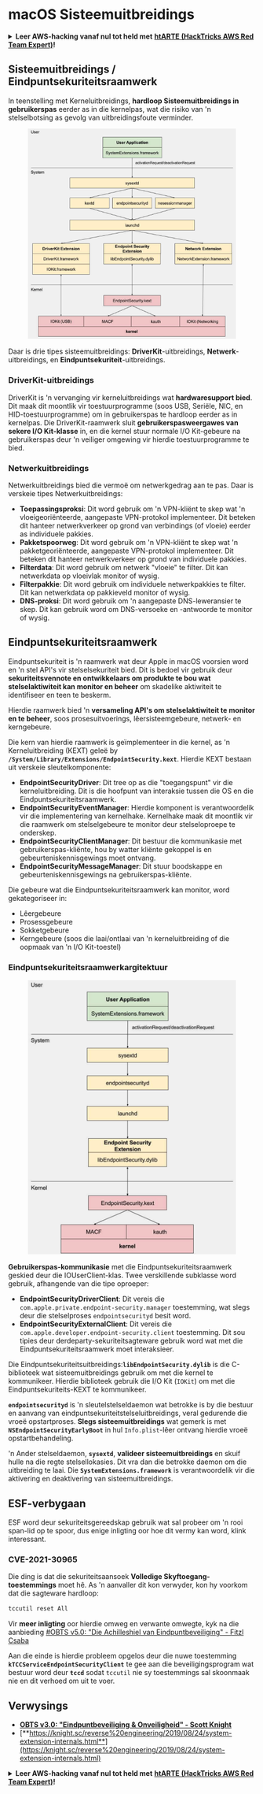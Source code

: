 # macOS Sisteemuitbreidings

<details>

<summary><strong>Leer AWS-hacking vanaf nul tot held met</strong> <a href="https://training.hacktricks.xyz/courses/arte"><strong>htARTE (HackTricks AWS Red Team Expert)</strong></a><strong>!</strong></summary>

Ander maniere om HackTricks te ondersteun:

* As jy jou **maatskappy geadverteer wil sien in HackTricks** of **HackTricks in PDF wil aflaai** Kyk na die [**INSKRYWINGSPLANNE**](https://github.com/sponsors/carlospolop)!
* Kry die [**amptelike PEASS & HackTricks swag**](https://peass.creator-spring.com)
* Ontdek [**Die PEASS-familie**](https://opensea.io/collection/the-peass-family), ons versameling eksklusiewe [**NFT's**](https://opensea.io/collection/the-peass-family)
* **Sluit aan by die** 💬 [**Discord-groep**](https://discord.gg/hRep4RUj7f) of die [**telegram-groep**](https://t.me/peass) of **volg** ons op **Twitter** 🐦 [**@carlospolopm**](https://twitter.com/hacktricks\_live)**.**
* **Deel jou haktruuks deur PR's in te dien by die** [**HackTricks**](https://github.com/carlospolop/hacktricks) en [**HackTricks Cloud**](https://github.com/carlospolop/hacktricks-cloud) github-opslag.

</details>

## Sisteemuitbreidings / Eindpuntsekuriteitsraamwerk

In teenstelling met Kerneluitbreidings, **hardloop Sisteemuitbreidings in gebruikerspas** eerder as in die kernelpas, wat die risiko van 'n stelselbotsing as gevolg van uitbreidingsfoute verminder.

<figure><img src="../../../.gitbook/assets/image (603).png" alt="https://knight.sc/images/system-extension-internals-1.png"><figcaption></figcaption></figure>

Daar is drie tipes sisteemuitbreidings: **DriverKit**-uitbreidings, **Netwerk**-uitbreidings, en **Eindpuntsekuriteit**-uitbreidings.

### **DriverKit-uitbreidings**

DriverKit is 'n vervanging vir kerneluitbreidings wat **hardwaresupport bied**. Dit maak dit moontlik vir toestuurprogramme (soos USB, Seriële, NIC, en HID-toestuurprogramme) om in gebruikerspas te hardloop eerder as in kernelpas. Die DriverKit-raamwerk sluit **gebruikerspasweergawes van sekere I/O Kit-klasse** in, en die kernel stuur normale I/O Kit-gebeure na gebruikerspas deur 'n veiliger omgewing vir hierdie toestuurprogramme te bied.

### **Netwerkuitbreidings**

Netwerkuitbreidings bied die vermoë om netwerkgedrag aan te pas. Daar is verskeie tipes Netwerkuitbreidings:

* **Toepassingsproksi**: Dit word gebruik om 'n VPN-kliënt te skep wat 'n vloeigeoriënteerde, aangepaste VPN-protokol implementeer. Dit beteken dit hanteer netwerkverkeer op grond van verbindings (of vloeie) eerder as individuele pakkies.
* **Pakketspoorweg**: Dit word gebruik om 'n VPN-kliënt te skep wat 'n pakketgeoriënteerde, aangepaste VPN-protokol implementeer. Dit beteken dit hanteer netwerkverkeer op grond van individuele pakkies.
* **Filterdata**: Dit word gebruik om netwerk "vloeie" te filter. Dit kan netwerkdata op vloeivlak monitor of wysig.
* **Filterpakkie**: Dit word gebruik om individuele netwerkpakkies te filter. Dit kan netwerkdata op pakkieveld monitor of wysig.
* **DNS-proksi**: Dit word gebruik om 'n aangepaste DNS-leweransier te skep. Dit kan gebruik word om DNS-versoeke en -antwoorde te monitor of wysig.

## Eindpuntsekuriteitsraamwerk

Eindpuntsekuriteit is 'n raamwerk wat deur Apple in macOS voorsien word en 'n stel API's vir stelselsekuriteit bied. Dit is bedoel vir gebruik deur **sekuriteitsvennote en ontwikkelaars om produkte te bou wat stelselaktiwiteit kan monitor en beheer** om skadelike aktiwiteit te identifiseer en teen te beskerm.

Hierdie raamwerk bied 'n **versameling API's om stelselaktiwiteit te monitor en te beheer**, soos prosesuitvoerings, lêersisteemgebeure, netwerk- en kerngebeure.

Die kern van hierdie raamwerk is geïmplementeer in die kernel, as 'n Kerneluitbreiding (KEXT) geleë by **`/System/Library/Extensions/EndpointSecurity.kext`**. Hierdie KEXT bestaan uit verskeie sleutelkomponente:

* **EndpointSecurityDriver**: Dit tree op as die "toegangspunt" vir die kerneluitbreiding. Dit is die hoofpunt van interaksie tussen die OS en die Eindpuntsekuriteitsraamwerk.
* **EndpointSecurityEventManager**: Hierdie komponent is verantwoordelik vir die implementering van kernelhake. Kernelhake maak dit moontlik vir die raamwerk om stelselgebeure te monitor deur stelseloproepe te onderskep.
* **EndpointSecurityClientManager**: Dit bestuur die kommunikasie met gebruikerspas-kliënte, hou by watter kliënte gekoppel is en gebeurteniskennisgewings moet ontvang.
* **EndpointSecurityMessageManager**: Dit stuur boodskappe en gebeurteniskennisgewings na gebruikerspas-kliënte.

Die gebeure wat die Eindpuntsekuriteitsraamwerk kan monitor, word gekategoriseer in:

* Lêergebeure
* Prosessgebeure
* Sokketgebeure
* Kerngebeure (soos die laai/ontlaai van 'n kerneluitbreiding of die oopmaak van 'n I/O Kit-toestel)

### Eindpuntsekuriteitsraamwerkargitektuur

<figure><img src="../../../.gitbook/assets/image (1065).png" alt="https://www.youtube.com/watch?v=jaVkpM1UqOs"><figcaption></figcaption></figure>

**Gebruikerspas-kommunikasie** met die Eindpuntsekuriteitsraamwerk geskied deur die IOUserClient-klas. Twee verskillende subklasse word gebruik, afhangende van die tipe oproeper:

* **EndpointSecurityDriverClient**: Dit vereis die `com.apple.private.endpoint-security.manager` toestemming, wat slegs deur die stelselproses `endpointsecurityd` besit word.
* **EndpointSecurityExternalClient**: Dit vereis die `com.apple.developer.endpoint-security.client` toestemming. Dit sou tipies deur derdeparty-sekuriteitsagteware gebruik word wat met die Eindpuntsekuriteitsraamwerk moet interaksieer.

Die Eindpuntsekuriteitsuitbreidings:**`libEndpointSecurity.dylib`** is die C-biblioteek wat sisteemuitbreidings gebruik om met die kernel te kommunikeer. Hierdie biblioteek gebruik die I/O Kit (`IOKit`) om met die Eindpuntsekuriteits-KEXT te kommunikeer.

**`endpointsecurityd`** is 'n sleutelstelseldaemon wat betrokke is by die bestuur en aanvang van eindpuntsekuriteitstelseluitbreidings, veral gedurende die vroeë opstartproses. **Slegs sisteemuitbreidings** wat gemerk is met **`NSEndpointSecurityEarlyBoot`** in hul `Info.plist`-lêer ontvang hierdie vroeë opstartbehandeling.

'n Ander stelseldaemon, **`sysextd`**, **valideer sisteemuitbreidings** en skuif hulle na die regte stelsellokasies. Dit vra dan die betrokke daemon om die uitbreiding te laai. Die **`SystemExtensions.framework`** is verantwoordelik vir die aktivering en deaktivering van sisteemuitbreidings.

## ESF-verbygaan

ESF word deur sekuriteitsgereedskap gebruik wat sal probeer om 'n rooi span-lid op te spoor, dus enige inligting oor hoe dit vermy kan word, klink interessant.

### CVE-2021-30965

Die ding is dat die sekuriteitsaansoek **Volledige Skyftoegang-toestemmings** moet hê. As 'n aanvaller dit kon verwyder, kon hy voorkom dat die sagteware hardloop:
```bash
tccutil reset All
```
Vir **meer inligting** oor hierdie omweg en verwante omwegte, kyk na die aanbieding [#OBTS v5.0: "Die Achilleshiel van Eindpuntbeveiliging" - Fitzl Csaba](https://www.youtube.com/watch?v=lQO7tvNCoTI)

Aan die einde is hierdie probleem opgelos deur die nuwe toestemming **`kTCCServiceEndpointSecurityClient`** te gee aan die beveiligingsprogram wat bestuur word deur **`tccd`** sodat `tccutil` nie sy toestemmings sal skoonmaak nie en dit verhoed om uit te voer.

## Verwysings

* [**OBTS v3.0: "Eindpuntbeveiliging & Onveiligheid" - Scott Knight**](https://www.youtube.com/watch?v=jaVkpM1UqOs)
* [**https://knight.sc/reverse%20engineering/2019/08/24/system-extension-internals.html**](https://knight.sc/reverse%20engineering/2019/08/24/system-extension-internals.html)

<details>

<summary><strong>Leer AWS-hacking vanaf nul tot held met</strong> <a href="https://training.hacktricks.xyz/courses/arte"><strong>htARTE (HackTricks AWS Red Team Expert)</strong></a><strong>!</strong></summary>

Ander maniere om HackTricks te ondersteun:

* As jy wil sien dat jou **maatskappy geadverteer word in HackTricks** of **HackTricks aflaai in PDF-formaat** Kyk na die [**INSKRYWINGSPLANNE**](https://github.com/sponsors/carlospolop)!
* Kry die [**amptelike PEASS & HackTricks swag**](https://peass.creator-spring.com)
* Ontdek [**Die PEASS-familie**](https://opensea.io/collection/the-peass-family), ons versameling eksklusiewe [**NFT's**](https://opensea.io/collection/the-peass-family)
* **Sluit aan by die** 💬 [**Discord-groep**](https://discord.gg/hRep4RUj7f) of die [**telegram-groep**](https://t.me/peass) of **volg** ons op **Twitter** 🐦 [**@carlospolopm**](https://twitter.com/hacktricks\_live)**.**
* **Deel jou haktruuks deur PR's in te dien by die** [**HackTricks**](https://github.com/carlospolop/hacktricks) en [**HackTricks Cloud**](https://github.com/carlospolop/hacktricks-cloud) github-opslag.

</details>
